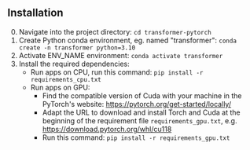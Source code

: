 ## Installation

0. Navigate into the project directory: `cd transformer-pytorch`
1. Create Python conda environment, eg. named "transformer": `conda create -n transformer python=3.10`
2. Activate ENV_NAME environment: `conda activate transformer`
3. Install the required dependencies: 
    - Run apps on CPU, run this command: `pip install -r requirements_cpu.txt`
    - Run apps on GPU:
      - Find the compatible version of Cuda with your machine in the PyTorch's website: https://pytorch.org/get-started/locally/
      - Adapt the URL to download and install Torch and Cuda at the beginning of the requirement file `requirements_gpu.txt`, e.g. https://download.pytorch.org/whl/cu118
      - Run this command: `pip install -r requirements_gpu.txt`